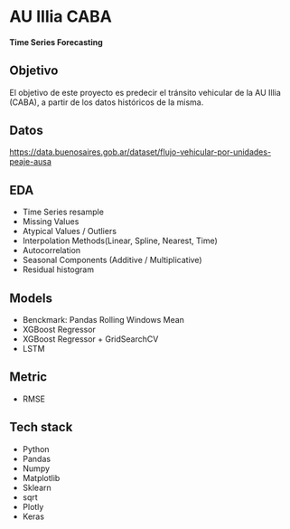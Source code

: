 
# AU Illia CABA
#### Time Series Forecasting



## Objetivo

El objetivo de este proyecto es predecir el tránsito vehicular de la AU Illia (CABA), a partir de los datos históricos de la misma.

## Datos

https://data.buenosaires.gob.ar/dataset/flujo-vehicular-por-unidades-peaje-ausa

## EDA

- Time Series resample
- Missing Values
- Atypical Values / Outliers
- Interpolation Methods(Linear, Spline, Nearest, Time)
- Autocorrelation
- Seasonal Components (Additive / Multiplicative)
- Residual histogram

## Models

- Benckmark: Pandas Rolling Windows Mean
- XGBoost Regressor 
- XGBoost Regressor + GridSearchCV
- LSTM

## Metric

- RMSE

## Tech stack

- Python
- Pandas
- Numpy
- Matplotlib
- Sklearn
- sqrt
- Plotly
- Keras